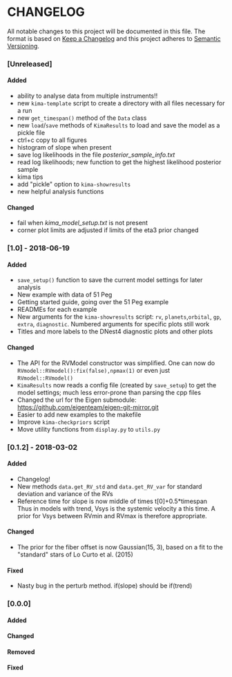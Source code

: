# CHANGELOG

All notable changes to this project will be documented in this file.
The format is based on [Keep a Changelog](http://keepachangelog.com/en/1.0.0/)
and this project adheres to [Semantic Versioning](http://semver.org/spec/v2.0.0.html).

### [Unreleased]

#### Added

- ability to analyse data from multiple instruments!!
- new `kima-template` script to create a directory with all files necessary for a run
- new `get_timespan()` method of the `Data` class
- new `load`/`save` methods of `KimaResults` to load and save the model as a pickle file
- ctrl+c copy to all figures
- histogram of slope when present
- save log likelihoods in the file _posterior_sample_info.txt_
- read log likelihoods; new function to get the highest likelihood posterior sample
- kima tips 
- add "pickle" option to `kima-showresults`
- new helpful analysis functions

#### Changed

- fail when _kima_model_setup.txt_ is not present
- corner plot limits are adjusted if limits of the eta3 prior changed



### [1.0]  - 2018-06-19

#### Added 
- `save_setup()` function to save the current model settings for later analysis
- New example with data of 51 Peg
- Getting started guide, going over the 51 Peg example
- READMEs for each example
- New arguments for the `kima-showresults` script: 
  `rv`, `planets`,`orbital`, `gp`, `extra`, `diagnostic`.
  Numbered arguments for specific plots still work
- Titles and more labels to the DNest4 diagnostic plots and other plots

#### Changed
- The API for the RVModel constructor was simplified. One can now do
  `RVmodel::RVmodel():fix(false),npmax(1)` or even just `RVmodel::RVmodel()`
- `KimaResults` now reads a config file (created by `save_setup`)
  to get the model settings; much less error-prone than parsing the cpp files
- Changed the url for the Eigen submodule: https://github.com/eigenteam/eigen-git-mirror.git
- Easier to add new examples to the makefile
- Improve `kima-checkpriors` script
- Move utility functions from `display.py` to `utils.py`



### [0.1.2] - 2018-03-02
#### Added
- Changelog!
- New methods `data.get_RV_std` and `data.get_RV_var`
  for standard deviation and variance of the RVs
- Reference time for slope is now middle of times t[0]+0.5*timespan  
  Thus in models with trend, Vsys is the systemic velocity a this time.
  A prior for Vsys between RVmin and RVmax is therefore appropriate.
  

#### Changed
- The prior for the fiber offset is now Gaussian(15, 3),
  based on a fit to the "standard" stars of Lo Curto et al. (2015)

#### Fixed
- Nasty bug in the perturb method. if(slope) should be if(trend)





### [0.0.0]

#### Added
#### Changed
#### Removed
#### Fixed

